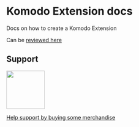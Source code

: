 # Komodo Extension docs
Docs on how to create a Komodo Extension

Can be [reviewed here](https://www.gitbook.com/book/pacav69/komodo-ext-docs/details)





## Support

<img src="https://vangogh.teespring.com/v3/image/SugZ-DRGZXUTuSzfrFtaOU3TAUQ/800/800.jpg" width="100px"  height="100px">

[Help support by buying some merchandise](https://cavtronics-3.creator-spring.com/)



